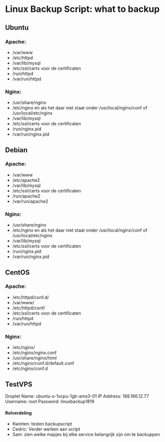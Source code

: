 # Linux Backup Script: what to backup

## Ubuntu

### Apache:


- /var/www
- /etc/httpd
- /var/lib/mysql
- /etc/ssl/certs voor de certificaten
- /run/httpd
- /var/run/httpd

### Nginx:

- /usr/share/nginx
- /etc/nginx en als het daar niet staat onder /usr/local/nginx/conf of /usr/local/etc/nginx
- /var/lib/mysql
- /etc/ssl/certs voor de certificaten
- /run/nginx.pid
- /var/run/nginx.pid
## Debian

### Apache:

- /var/www
- /etc/apache2
- /var/lib/mysql
- /etc/ssl/certs voor de certificaten
- /run/apache2
- /var/run/apache2

### Nginx:

- /usr/share/nginx
- /etc/nginx en als het daar niet staat onder /usr/local/nginx/conf of /usr/local/etc/nginx
- /var/lib/mysql
- /etc/ssl/certs voor de certificaten
- /run/nginx.pid
- /var/run/nginx.pid

## CentOS

### Apache:

- /etc/httpd/conf.d/
- /var/www/
- /etc/httpd/conf/
- /etc/ssl/certs voor de certificaten
- /run/httpd
- /var/run/httpd

### Nginx:

- /etc/nginx/
- /etc/nginx/nginx.conf
- /usr/share/nginx/html
- /etc/nginx/conf.d/default.conf
- /etc/nginx/conf.d

## TestVPS
Droplet Name: ubuntu-s-1vcpu-1gb-ams3-01
IP Address: 188.166.12.77
Username: root
Password: linuxbackup1819

#### Rolverdeling

- Kwinten: testen backupscript
- Cedric: Verder werken aan script
- Sam: zien welke mapjes bij elke service belangrijk zijn om te backuppen
